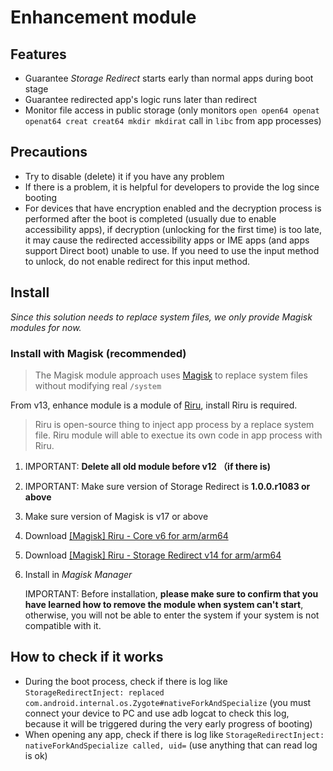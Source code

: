 # Enhancement module

## Features

* Guarantee _Storage Redirect_ starts early than normal apps during boot stage
* Guarantee redirected app's logic runs later than redirect
* Monitor file access in public storage (only monitors `open open64 openat openat64 creat creat64 mkdir mkdirat` call in `libc` from app processes)

## Precautions

* Try to disable (delete) it if you have any problem
* If there is a problem, it is helpful for developers to provide the log since booting
* For devices that have encryption enabled and the decryption process is performed after the boot is completed (usually due to enable accessibility apps), if decryption (unlocking for the first time) is too late, it may cause the redirected accessibility apps or IME apps (and apps support Direct boot) unable to use. If you need to use the input method to unlock, do not enable redirect for this input method.

## Install

_Since this solution needs to replace system files, we only provide Magisk modules for now._

### Install with Magisk (recommended)

> The Magisk module approach uses [Magisk](https://forum.xda-developers.com/apps/magisk/official-magisk-v7-universal-systemless-t3473445) to replace system files without modifying real `/system`

From v13, enhance module is a module of [Riru](https://github.com/RikkaApps/Riru), install Riru is required.

> Riru is open-source thing to inject app process by a replace system file. Riru module will able to exectue its own code in app process with Riru.

1. IMPORTANT: **Delete all old module before v12 （if there is)**
2. IMPORTANT: Make sure version of Storage Redirect is **1.0.0.r1083 or above**
3. Make sure version of Magisk is v17 or above
4. Download [[Magisk] Riru - Core v6 for arm/arm64](https://github.com/RikkaApps/Riru/releases/download/v6/magisk-riru-core-arm-arm64-v6.zip)
5. Download [[Magisk] Riru - Storage Redirect v14 for arm/arm64](https://github.com/RikkaApps/StorageRedirect-assets/releases/download/assets/magisk-riru-storage-redirect-arm-arm64-v14.zip)
6. Install in _Magisk Manager_

   IMPORTANT: Before installation, **please make sure to confirm that you have learned how to remove the module when system can't start**, otherwise, you will not be able to enter the system if your system is not compatible with it.

## How to check if it works

* During the boot process, check if there is log like `StorageRedirectInject: replaced com.android.internal.os.Zygote#nativeForkAndSpecialize` (you must connect your device to PC and use adb logcat to check this log, because it will be triggered during the very early progress of booting)
* When opening any app, check if there is log like  `StorageRedirectInject: nativeForkAndSpecialize called, uid=` (use anything that can read log is ok)